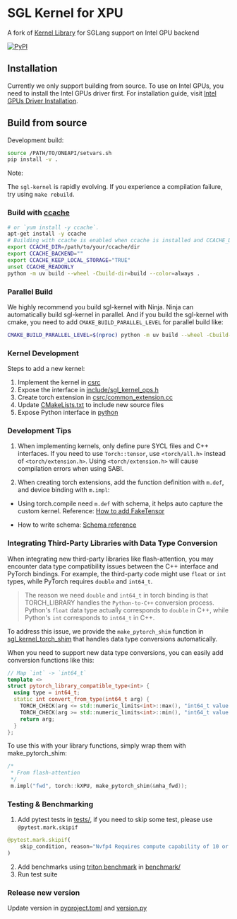 # SGL Kernel for XPU

A fork of [Kernel Library](https://github.com/sgl-project/sglang/tree/main/sgl-kernel) for SGLang support on Intel GPU backend

[![PyPI](https://img.shields.io/pypi/v/sgl-kernel)](https://pypi.org/project/sgl-kernel)

## Installation

Currently we only support building from source. To use on Intel GPUs, you need to install the Intel GPUs driver first. For installation guide, visit [Intel GPUs Driver Installation](https://www.intel.com/content/www/us/en/developer/articles/tool/pytorch-prerequisites-for-intel-gpu/2-8.html#driver-installation).

## Build from source

Development build:

```bash
source /PATH/TO/ONEAPI/setvars.sh
pip install -v .
```

Note:

The `sgl-kernel` is rapidly evolving. If you experience a compilation failure, try using `make rebuild`.

### Build with [ccache](https://github.com/ccache/ccache)
```bash
# or `yum install -y ccache`.
apt-get install -y ccache
# Building with ccache is enabled when ccache is installed and CCACHE_DIR is set.
export CCACHE_DIR=/path/to/your/ccache/dir
export CCACHE_BACKEND=""
export CCACHE_KEEP_LOCAL_STORAGE="TRUE"
unset CCACHE_READONLY
python -m uv build --wheel -Cbuild-dir=build --color=always .
```

### Parallel Build

We highly recommend you build sgl-kernel with Ninja. Ninja can automatically build sgl-kernel in parallel.
And if you build the sgl-kernel with cmake, you need to add `CMAKE_BUILD_PARALLEL_LEVEL` for parallel build like:

```bash
CMAKE_BUILD_PARALLEL_LEVEL=$(nproc) python -m uv build --wheel -Cbuild-dir=build --color=always .
```

### Kernel Development

Steps to add a new kernel:

1. Implement the kernel in [csrc](https://github.com/sgl-project/sgl-kernel-xpu/tree/main/src/)
2. Expose the interface in [include/sgl_kernel_ops.h](https://github.com/sgl-project/sgl-kernel-xpu/blob/main/include/sgl_kernel_ops.h)
3. Create torch extension in [csrc/common_extension.cc](https://github.com/sgl-project/sgl-kernel-xpu/blob/main/src/torch_extension_sycl.cc)
4. Update [CMakeLists.txt](https://github.com/sgl-project/sgl-kernel-xpu/blob/main/CMakeLists.txt) to include new source files
5. Expose Python interface in [python](https://github.com/sgl-project/sgl-kernel-xpu/blob/main/python/sgl_kernel)

### Development Tips

1. When implementing kernels, only define pure SYCL files and C++ interfaces. If you need to use `Torch::tensor`, use `<torch/all.h>` instead of `<torch/extension.h>`. Using `<torch/extension.h>` will cause compilation errors when using SABI.

2. When creating torch extensions, add the function definition with `m.def`, and device binding with `m.impl`:
- Using torch.compile need `m.def` with schema, it helps auto capture the custom kernel. Reference: [How to add FakeTensor](https://docs.google.com/document/d/1_W62p8WJOQQUzPsJYa7s701JXt0qf2OfLub2sbkHOaU/edit?tab=t.0#heading=h.ptttacy8y1u9)

- How to write schema: [Schema reference](https://github.com/pytorch/pytorch/blob/main/aten/src/ATen/native/README.md#func)

### Integrating Third-Party Libraries with Data Type Conversion

When integrating new third-party libraries like flash-attention, you may encounter data type compatibility issues between the C++ interface and PyTorch bindings. For example, the third-party code might use `float` or `int` types, while PyTorch requires `double` and `int64_t`.

> The reason we need `double` and `int64_t` in torch binding is that TORCH_LIBRARY handles the `Python-to-C++` conversion process. Python's `float` data type actually corresponds to `double` in C++, while Python's `int` corresponds to `int64_t` in C++.

To address this issue, we provide the `make_pytorch_shim` function in [sgl_kernel_torch_shim](https://github.com/sgl-project/sgl-kernel-xpu/blob/main/include/sgl_kernel_torch_shim.h) that handles data type conversions automatically.

When you need to support new data type conversions, you can easily add conversion functions like this:

```cpp
// Map `int` -> `int64_t`
template <>
struct pytorch_library_compatible_type<int> {
  using type = int64_t;
  static int convert_from_type(int64_t arg) {
    TORCH_CHECK(arg <= std::numeric_limits<int>::max(), "int64_t value is too large to be converted  to int");
    TORCH_CHECK(arg >= std::numeric_limits<int>::min(), "int64_t value is too small to be converted to int");
    return arg;
  }
};
```

To use this with your library functions, simply wrap them with make_pytorch_shim:

```cpp
/*
 * From flash-attention
 */
 m.impl("fwd", torch::kXPU, make_pytorch_shim(&mha_fwd));
```

### Testing & Benchmarking

1. Add pytest tests in [tests/](https://github.com/sgl-project/sgl-kernel-xpu/tree/main/tests), if you need to skip some test, please use `@pytest.mark.skipif`

```python
@pytest.mark.skipif(
    skip_condition, reason="Nvfp4 Requires compute capability of 10 or above."
)
```

2. Add benchmarks using [triton benchmark](https://triton-lang.org/main/python-api/generated/triton.testing.Benchmark.html) in [benchmark/](https://github.com/sgl-project/sglang/tree/main/sgl-kernel/benchmark)
3. Run test suite

### Release new version

Update version in [pyproject.toml](https://github.com/sgl-project/sgl-kernel-xpu/blob/main/pyproject.toml) and [version.py](https://github.com/sgl-project/sgl-kernel-xpu/blob/main/python/sgl_kernel/version.py)
